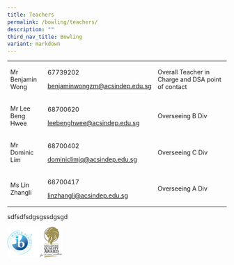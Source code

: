 ```yaml
---
title: Teachers
permalink: /bowling/teachers/
description: ""
third_nav_title: Bowling
variant: markdown
---
```

<table style="minWidth: 75px">
<colgroup>
<col>
<col>
<col>
</colgroup>
<tbody>
<tr>
<td rowspan="1" colspan="1">
<p>Mr Benjamin Wong</p>
</td>
<td rowspan="1" colspan="1">
<p>67739202</p>
<p><a href="mailto:benjaminwongzm@acsindep.edu.sg" rel="noopener noreferrer nofollow" target="_blank">benjaminwongzm@acsindep.edu.sg</a>
</p>
</td>
<td rowspan="1" colspan="1">
<p>Overall Teacher in Charge and DSA point of contact</p>
</td>
</tr>
<tr>
<td rowspan="1" colspan="1">
<p>Mr Lee Beng Hwee</p>
</td>
<td rowspan="1" colspan="1">
<p>68700620</p>
<p><a href="mailto:benjaminwongzm@acsindep.edu.sg" rel="noopener noreferrer nofollow" target="_blank">leebenghwee@acsindep.edu.sg</a>
</p>
</td>
<td rowspan="1" colspan="1">
<p>Overseeing B Div</p>
</td>
</tr>
<tr>
<td rowspan="1" colspan="1">
<p>Mr Dominic Lim</p>
</td>
<td rowspan="1" colspan="1">
<p>68700402</p>
<p><a href="mailto:benjaminwongzm@acsindep.edu.sg" rel="noopener noreferrer nofollow" target="_blank">dominiclimjq@acsindep.edu.sg</a>
</p>
</td>
<td rowspan="1" colspan="1">
<p>Overseeing C Div</p>
</td>
</tr>
<tr>
<td rowspan="1" colspan="1">
<p>Ms Lin Zhangli</p>
</td>
<td rowspan="1" colspan="1">
<p>68700417</p>
<p><a href="mailto:benjaminwongzm@acsindep.edu.sg" rel="noopener noreferrer nofollow" target="_blank">linzhangli@acsindep.edu.sg</a>
</p>
</td>
<td rowspan="1" colspan="1">
<p>Overseeing&nbsp;A&nbsp;Div</p>
</td>
</tr>
</tbody>
</table>

sdfsdfsdgsgssdgsgd
<div class="isomer-image-wrapper">
<img style="width:25%" height="auto" width="100%" src="/images/WorldSchool.jpg">
</div>
<p></p>
